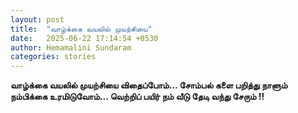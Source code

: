 ```yaml
---
layout: post
title:  "வாழ்க்கை வயலில் முயற்சியை"
date:   2025-06-22 17:14:54 +0530
author: Hemamalini Sundaram
categories: stories
---
```


**வாழ்க்கை வயலில் முயற்சியை விதைப்போம்\... சோம்பல் களை பறித்து நாளும் நம்பிக்கை
உரமிடுவோம்\... வெற்றிப் பயிர் நம் வீடு தேடி வந்து சேரும் !!**
